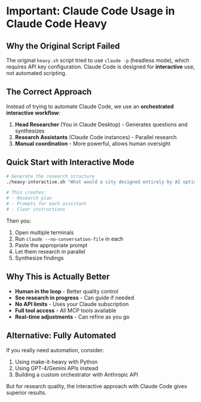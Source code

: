 # Important: Claude Code Usage in Claude Code Heavy

## Why the Original Script Failed

The original `heavy.sh` script tried to use `claude -p` (headless mode), which requires API key configuration. Claude Code is designed for **interactive** use, not automated scripting.

## The Correct Approach

Instead of trying to automate Claude Code, we use an **orchestrated interactive workflow**:

1. **Head Researcher** (You in Claude Desktop) - Generates questions and synthesizes
2. **Research Assistants** (Claude Code instances) - Parallel research
3. **Manual coordination** - More powerful, allows human oversight

## Quick Start with Interactive Mode

```bash
# Generate the research structure
./heavy-interactive.sh "What would a city designed entirely by AI optimize for?"

# This creates:
# - Research plan
# - Prompts for each assistant
# - Clear instructions
```

Then you:
1. Open multiple terminals
2. Run `claude --no-conversation-file` in each
3. Paste the appropriate prompt
4. Let them research in parallel
5. Synthesize findings

## Why This is Actually Better

- **Human in the loop** - Better quality control
- **See research in progress** - Can guide if needed  
- **No API limits** - Uses your Claude subscription
- **Full tool access** - All MCP tools available
- **Real-time adjustments** - Can refine as you go

## Alternative: Fully Automated

If you really need automation, consider:
1. Using make-it-heavy with Python
2. Using GPT-4/Gemini APIs instead
3. Building a custom orchestrator with Anthropic API

But for research quality, the interactive approach with Claude Code gives superior results.
